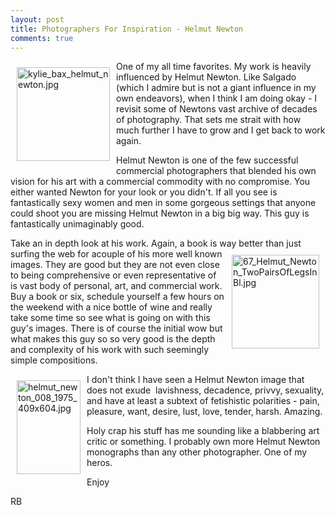 ```yaml
---
layout: post
title: Photographers For Inspiration - Helmut Newton
comments: true
---
```

<a rel="lightbox" href="/wp-content/uploads/2010/02/kylie_bax_helmut_newton.jpg"><img title="kylie_bax_helmut_newton.jpg" src="/wp-content/uploads/2010/02/.thumbs/.kylie_bax_helmut_newton.jpg" border="0" alt="kylie_bax_helmut_newton.jpg" hspace="10" vspace="10" width="149" height="150" align="left" /></a>One of my all time favorites. My work is heavily influenced by Helmut Newton. Like Salgado (which I admire but is not a giant influence in my own endeavors), when I think I am doing okay - I revisit some of Newtons vast archive of decades of photography. That sets me strait with how much further I have to grow and I get back to work again.

Helmut Newton is one of the few successful commercial photographers that blended his own vision for his art with a commercial commodity with no compromise. You either wanted Newton for your look or you didn't. If all you see is fantastically sexy women and men in some gorgeous settings that anyone could shoot you are missing Helmut Newton in a big big way. This guy is fantastically unimaginably good.

Take an in depth look at his work. Again, a book is way better than just surfing the web for a<a rel="lightbox" href="/wp-content/uploads/2010/02/67_Helmut_Newton_TwoPairsOfLegsInBl.jpg"><img title="67_Helmut_Newton_TwoPairsOfLegsInBl.jpg" src="/wp-content/uploads/2010/02/.thumbs/.67_Helmut_Newton_TwoPairsOfLegsInBl.jpg" border="0" alt="67_Helmut_Newton_TwoPairsOfLegsInBl.jpg" hspace="10" vspace="10" width="140" height="150" align="right" /></a>couple of his more well known images. They are good but they are not even close to being comprehensive or even representative of is vast body of personal, art, and commercial work. Buy a book or six, schedule yourself a few hours on the weekend with a nice bottle of wine and really take some time so see what is going on with this guy's images. There is of course the initial wow but what makes this guy so so very good is the depth and complexity of his work with such seemingly simple compositions.

<a rel="lightbox" href="/wp-content/uploads/2010/02/helmut_newton_008_1975_409x604.jpg"><img title="helmut_newton_008_1975_409x604.jpg" src="/wp-content/uploads/2010/02/.thumbs/.helmut_newton_008_1975_409x604.jpg" border="0" alt="helmut_newton_008_1975_409x604.jpg" hspace="10" vspace="10" width="102" height="150" align="left" /></a>I don't think I have seen a Helmut Newton image that does not exude  lavishness, decadence, privvy, sexuality, and have at least a subtext of fetishistic polarities - pain, pleasure, want, desire, lust, love, tender, harsh. Amazing.

Holy crap his stuff has me sounding like a blabbering art critic or something. I probably own more Helmut Newton monographs than any other photographer. One of my heros.

Enjoy

RB